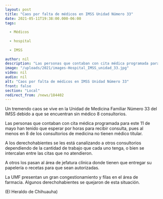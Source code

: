 ```yaml
---
layout: post
title: "Caos por falta de médicos en IMSS Unidad Número 33"
date: 2021-05-11T19:38:00.000-06:00
tags:
  
  - Médicos
  
  - hospital
  
  - IMSS
  
author: nil
description: "Las personas que contaban con cita médica programada para este 11 de mayo han tenido que esperar por horas para recibir consulta"
image: "/uploads/2021/images-Hospital_IMSS_unidad_33.jpg"
video: nil
audio: nil
alt: "Caos por falta de médicos en IMSS Unidad Número 33"
front: false
section: "Local"
redirect_from: /news/184402
---
```


Un tremendo caos se vive en la Unidad de Medicina Familiar Número 33 del IMSS debido a que se encuentran sin médico 8 consultorios.

Las personas que contaban con cita médica programada para este 11 de mayo han tenido que esperar por horas para recibir consulta, pues al menos en 8 de los consultorios de medicina no tienen médico titular.

A los derechohabientes se les está canalizando a otros consultorios dependiendo de la cantidad de trabajo que cada uno tenga, o bien se intercalan entre las citas que no atendieron.

A otros los pasan al área de jefatura clínica donde tienen que entregar su papelería o recetas para que sean autorizadas.

La UMF presentan un gran congestionamiento y filas en el área de farmacia. Algunos derechohabientes se quejaron de esta situación.

(El Heraldo de Chihuauha)